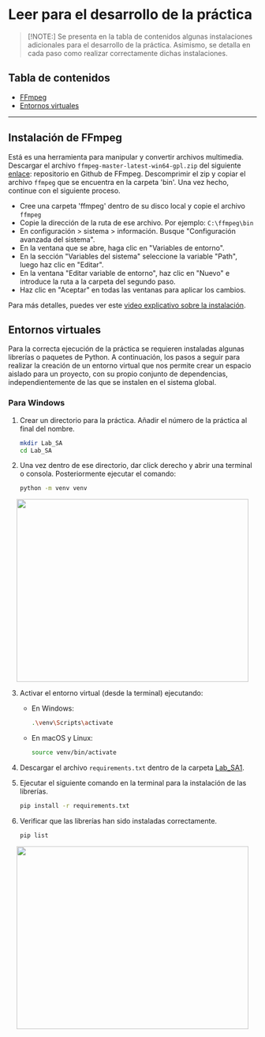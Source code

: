 # Leer para el desarrollo de la práctica

> [!NOTE:]
> Se presenta en la tabla de contenidos algunas instalaciones adicionales para el desarrollo de la práctica. Asimismo, se detalla en cada paso como realizar correctamente dichas instalaciones. 

## Tabla de contenidos

- [FFmpeg](#FFmpeg)
- [Entornos virtuales](#venv)

<hr />

## Instalación de FFmpeg

Está es una herramienta para manipular y convertir archivos multimedia. Descargar el archivo `ffmpeg-master-latest-win64-gpl.zip` del siguiente [enlace](https://github.com/BtbN/FFmpeg-Builds/releases): repositorio en Github de FFmpeg. Descomprimir el zip y copiar el archivo `ffmpeg` que se encuentra en la carpeta 'bin'. Una vez hecho, continue con el siguiente proceso.

- Cree una carpeta 'ffmpeg' dentro de su disco local y copie el archivo `ffmpeg`
- Copie la dirección de la ruta de ese archivo. Por ejemplo: `C:\ffmpeg\bin`
- En configuración > sistema > información. Busque "Configuración avanzada del sistema".
- En la ventana que se abre, haga clic en "Variables de entorno".
- En la sección "Variables del sistema" seleccione la variable "Path", luego haz clic en "Editar".
- En la ventana "Editar variable de entorno", haz clic en "Nuevo" e introduce la ruta a la carpeta del segundo paso.
- Haz clic en "Aceptar" en todas las ventanas para aplicar los cambios.

Para más detalles, puedes ver este [video explicativo sobre la instalación](https://www.youtube.com/watch?v=0zN9oZ98ZgE).

## Entornos virtuales

Para la correcta ejecución de la práctica se requieren instaladas algunas librerías o paquetes de Python. A continuación, los pasos a seguir para realizar la creación de un entorno virtual que nos permite crear un espacio aislado para un proyecto, con su propio conjunto de dependencias, independientemente de las que se instalen en el sistema global. 

### Para Windows
1. Crear un directorio para la práctica. Añadir el número de la práctica al final del nombre.
   
    ```bash
    mkdir Lab_SA
    cd Lab_SA
    ```

2. Una vez dentro de ese directorio, dar click derecho y abrir una terminal o consola. Posteriormente ejecutar el comando:

    ```bash
    python -m venv venv
    ```

<p align="center">
   <img src="https://github.com/Javiec369/SA_practice-1/assets/87388852/e65a1d3b-22a1-4e62-b51a-acb7cabdcc91" width="470" height="370"/>
</p>


3. Activar el entorno virtual (desde la terminal) ejecutando:

    - En Windows:

        ```bash
        .\venv\Scripts\activate
        ```

    - En macOS y Linux:

        ```bash
        source venv/bin/activate
        ```

4. Descargar el archivo `requirements.txt` dentro de la carpeta [Lab_SA1](https://github.com/Javiec369/SA-IE763Labs/blob/main/Laboratorios%202024-2/Lab_SA1/requirements.txt).

5. Ejecutar el siguiente comando en la terminal para la instalación de las librerías.

    ```bash
    pip install -r requirements.txt
    ```

6. Verificar que las librerías han sido instaladas correctamente.

    ```bash
    pip list
    ```
    
<p align="center">    
<img src="https://github.com/Javiec369/SA_practice-1/assets/87388852/ec432bcb-ecbe-4fad-a5aa-40b8a4259b39" width="470" height="370"/>
</p>


